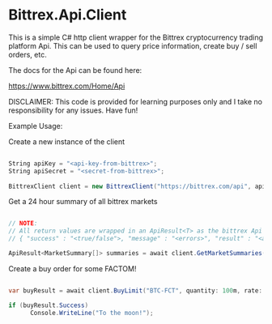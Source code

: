 # Bittrex.Api.Client

This is a simple C# http client wrapper for the Bittrex cryptocurrency trading platform Api. This can be used to query price information, create buy / sell orders, etc.

The docs for the Api can be found here: 

https://www.bittrex.com/Home/Api

DISCLAIMER: This code is provided for learning purposes only and I take no responsibility for any issues. Have fun!

Example Usage:

Create a new instance of the client

```CS

String apiKey = "<api-key-from-bittrex>";
String apiSecret = "<secret-from-bittrex>";
  
BittrexClient client = new BittrexClient("https://bittrex.com/api", apiKey, apiSecret);

```

Get a 24 hour summary of all bittrex markets

```CS

// NOTE:
// All return values are wrapped in an ApiResult<T> as the bittrex Api specfies all results in the format:
// { "success" : "<true/false">, "message" : "<errors>", "result" : "<actual-request-data>" }

ApiResult<MarketSummary[]> summaries = await client.GetMarketSummaries();

```

Create a buy order for some FACTOM! 

```CS

var buyResult = await client.BuyLimit("BTC-FCT", quantity: 100m, rate: 0.00001837m);

if (buyResult.Success)
      Console.WriteLine("To the moon!");

```
